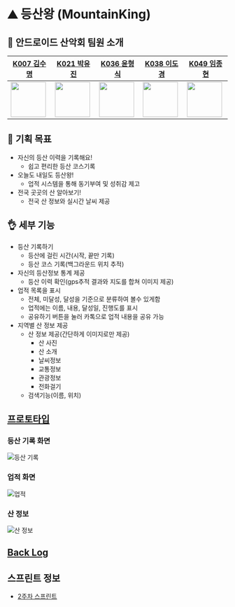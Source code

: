 # :mountain: 등산왕 (MountainKing)

## :raised_hands: 안드로이드 산악회 팀원 소개
|[K007 김수명](https://github.com/lifespank)|[K021 박유진](https://github.com/evyooo)|[K036 윤형식](https://github.com/puhahaha3000)|[K038 이도경](https://github.com/dokyeonglee)|[K049 임종현](https://github.com/JongDO-android)|
|------|---|---|---|------|
|<img src="https://github.com/lifespank.png" width="80"> |<img src="https://github.com/evyooo.png" width="80">|<img src="https://github.com/puhahaha3000.png" width="80">|<img src="https://github.com/dokyeonglee.png" width="80">|<img src="https://github.com/JongDO-android.png" width="80">|

## :information_desk_person: 기획 목표
- 자신의 등산 이력을 기록해요!
    - 쉽고 편리한 등산 코스기록
- 오늘도 내일도 등산왕!
    - 업적 시스템을 통해 동기부여 및 성취감 제고
- 전국 곳곳의 산 알아보기!
    - 전국 산 정보와 실시간 날씨 제공


## :ok_hand: 세부 기능
- 등산 기록하기
    - 등산에 걸린 시간(시작, 끝만 기록)
    - 등산 코스 기록(백그라운드 위치 추적)
- 자신의 등산정보 통계 제공
    - 등산 이력 확인(gps추적 결과와 지도를 합쳐 이미지 제공)
- 업적 목록을 표시
    - 전체, 미달성, 달성을 기준으로 분류하여 볼수 있게함
    - 업적에는 이름, 내용, 달성일, 진행도를 표시
    - 공유하기 버튼을 눌러 카톡으로 업적 내용을 공유 가능
- 지역별 산 정보 제공
    - 산 정보 제공(간단하게 이미지로만 제공)
        - 산 사진
        - 산 소개
        - 날씨정보
        - 교통정보
        - 관광정보
        - 전화걸기
    - 검색기능(이름, 위치)


## [프로토타입](https://www.figma.com/proto/QV7K6OTle8wdLX7Zsvz3Y2/%EC%95%B1?node-id=6%3A10&scaling=scale-down&page-id=0%3A1)
### 등산 기록 화면
![등산 기록](https://user-images.githubusercontent.com/63493474/139203193-60ee7702-aade-4c0f-847d-771ac00ed6a7.PNG)

### 업적 화면
![업적](https://user-images.githubusercontent.com/63493474/139203234-e308ea72-8c73-4379-978b-e1721e448a6f.PNG)

### 산 정보
![산 정보](https://user-images.githubusercontent.com/63493474/139203269-423820fd-f04a-45a9-84da-b86ed4b20ed0.PNG)

## [Back Log](https://docs.google.com/spreadsheets/d/1qkqVNUe4wu5wITSt38hPptGilZvWjReoT-aOTzjKwCA/edit#gid=1890013602)

## 스프린트 정보
 - [2주차 스프린트](https://github.com/boostcampwm-2021/Android09-MountainKing/wiki/2%EC%A3%BC%EC%B0%A8-%EC%8A%A4%ED%94%84%EB%A6%B0%ED%8A%B8)

